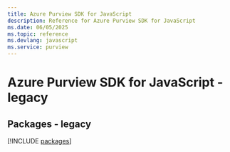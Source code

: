 ```yaml
---
title: Azure Purview SDK for JavaScript
description: Reference for Azure Purview SDK for JavaScript
ms.date: 06/05/2025
ms.topic: reference
ms.devlang: javascript
ms.service: purview
---
```

# Azure Purview SDK for JavaScript - legacy
## Packages - legacy
[!INCLUDE [packages](purview-index.md)]